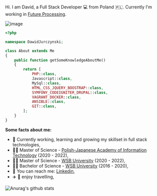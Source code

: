 Hi. I am David, a Full Stack Developer :computer: from Poland :poland:. 
Currently I'm working in [Future Processing](https://www.future-processing.com/).

![image](https://user-images.githubusercontent.com/27860422/97921421-37c7c300-1d5b-11eb-87f2-1a59bdbedfba.JPG)

```php
<?php

namespace DawidJurczynski;

class About extends Me
{
    public function getSomeKnowledgeAboutMe()
    {
        return [
            PHP::class,
            Javascript::class,
            MySql::class,
            HTML_CSS_JQUERY_BOOSTRAP::class,
            SYMFONY_CODEIGNITER_DRUPAL::class,
            VAGRANT_DOCKER::class,
            ANSIBLE::class,
            GIT::class,
        ];
    }
}
```

**Some facts about me:**
- :seedling: Currently working, learning and growing my skillset in full stack technologies,
- :student: Master of Science - [Polish-Japanese Academy of Information Technology](https://www.pja.edu.pl/en/) (2020 - 2022),
- :student: Master of Science - [WSB University](https://en.wsb.edu.pl/) (2020 - 2022),
- :man_student: Bachelor of Science - [WSB University](https://en.wsb.edu.pl/) (2016 - 2020),
- :speech_balloon: You can reach me:  [Linkedin](https://www.linkedin.com/in/dawid-j-5472371a5/),
- :airplane: :mount_fuji: enjoy travelling,

![Anurag's github stats](https://github-readme-stats.vercel.app/api?username=Davvidos&count_private=true&theme=react&show_icons=true)
